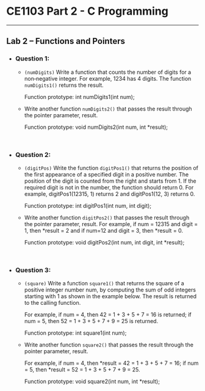 # **CE1103 Part 2 - C Programming**
--- 


## **Lab 2 – Functions and Pointers**

* ### Question 1:
    * `(numDigits)` Write a function that counts the number of digits for a non‐negative integer. For example, 1234 has 4 digits. 
    The function `numDigits1()` returns the result.


      Function prototype: int numDigits1(int num);


    * Write another function `numDigits2()` that passes the result through the pointer parameter, result. 


      Function prototype: void numDigits2(int num, int *result);


&nbsp;

* ### Question 2:
    * `(digitPos)` Write the function `digitPos1()` that returns the position of the first appearance of a specified digit in a positive number. 
    The position of the digit is counted from the right and starts from 1. If the required digit is not in the number, the function should
    return 0. 
    For example, digitPos1(12315, 1) returns 2 and digitPos1(12, 3) returns 0. 


      Function prototype: int digitPos1(int num, int digit);


    * Write another function `digitPos2()` that passes the result through the pointer parameter, result. 
      For example, if num = 12315 and digit = 1, then *result = 2 and if num=12 and digit = 3, then *result = 0. 


      Function prototype: void digitPos2(int num, int digit, int *result);


&nbsp;

* ### Question 3:
    * `(square)` Write a function `square1()` that returns the square of a positive integer number num, by computing the sum of odd integers starting with 1 
    as shown in the example below. 
    The result is returned to the calling function. 


        For example, if num = 4, then 42 = 1 + 3 + 5 + 7 = 16 is returned; if num = 5, then 52 = 1 + 3 + 5 + 7 + 9 = 25 is returned. 


      Function prototype: int square1(int num);


    * Write another function `square2()` that passes the result through the pointer parameter, result. 


        For example, if num = 4, then *result = 42 = 1 + 3 + 5 + 7 = 16; if num = 5, then *result = 52 = 1 + 3 + 5 + 7 + 9 = 25. 


      Function prototype: void square2(int num, int *result);


